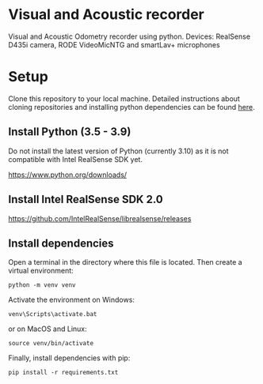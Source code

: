 # Visual and Acoustic recorder

Visual and Acoustic Odometry recorder using python. Devices: RealSense D435i
camera, RODE VideoMicNTG and smartLav+ microphones

# Setup

Clone this repository to your local machine. Detailed instructions about
cloning repositories and installing python dependencies can be found [here](https://docs.google.com/document/d/15Mj3x9Im7Yfz3sPo5f4dUjQZgabjVtIL2RBHvM2798E/edit?usp=sharing).

## Install Python (3.5 - 3.9)
Do not install the latest version of Python (currently 3.10) as it is not
compatible with Intel RealSense SDK yet.

https://www.python.org/downloads/

## Install Intel RealSense SDK 2.0

https://github.com/IntelRealSense/librealsense/releases

## Install dependencies
Open a terminal in the directory where this file is located. Then create a
virtual environment:
```
python -m venv venv
```

Activate the environment on Windows:
```
venv\Scripts\activate.bat
```
or on MacOS and Linux:
```
source venv/bin/activate
```

Finally, install dependencies with pip:
```
pip install -r requirements.txt
```